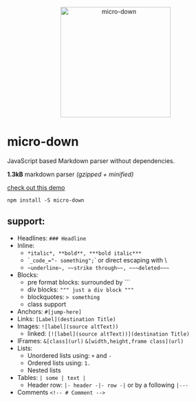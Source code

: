 <p align="center">
  <img src="https://coding.international/assets/projects/microdown/microdown.svg" width="256" height="256" alt="micro-down">
</p>

# micro-down

JavaScript based Markdown parser without dependencies.

**1.3kB** markdown parser *(gzipped + minified)*

[check out this demo](https://coding-intl.github.io/micro-down)

```
npm install -S micro-down
```

## support:
- Headlines: `### Headline`
- Inline:
    - `*italic*, **bold**, ***bold italic***`
    - \``_code_="- something";`\` or direct escaping with \\
    - `~underline~, ~~strike through~~, ~~~deleted~~~`
- Blocks:
    - pre format blocks: surrounded by  \`\`\`
    - div blocks: `""" just a div block """`
    - blockquotes: `> something`
    - class support
- Anchors: `#[jump-here]`
- Links: `[Label](destination Title)`
- Images: `![label](source altText))`
    - linked: `[![label](source altText))](destination Title)`
- IFrames: `&[class](url)` `&[width,height,frame class](url)`
- Lists:
    - Unordered lists using: `+` and `-`
    - Ordered lists using: `1.`
    - Nested lists
- Tables: `| some | text |`
    - Header row: `|- header -|- row -|` or by a following `|---`
- Comments `<!-- # Comment -->`
